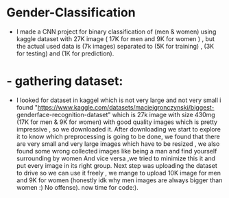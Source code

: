 # Gender-Classification
- I made a CNN project for binary classification of (men & women) using kaggle dataset with 27K image ( 17K for men and 9K for women ) , 
but the actual used data is (7k images) separated to (5K for training) , (3K for testing) and (1K for prediction).


# - gathering	dataset:
- I looked for dataset in kaggel which is not  very large and not very	small i found "https://www.kaggle.com/datasets/maciejgronczynski/biggest- genderface-recognition-dataset" which is 27k image with size 430mg (17K for men & 9K for women) with good	quality images which is pretty impressive , so we downloaded it.
After downloading	we start  to explore it to know which preprocessing is going to be done, we found that there are very small and very large images which have to be resized , we also found some wrong collected images like  being a man and find yourself surrounding by women And vice versa ,we tried to minimize this it and put every image in its right group.
Next step was uploading the dataset  to drive so we can use it freely	, we mange to upload 10K image for men and 9K for women (honestly idk why men images are always bigger than women :) No offense).
now time for code:).





